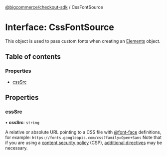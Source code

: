 [@bigcommerce/checkout-sdk](../README.md) / CssFontSource

# Interface: CssFontSource

This object is used to pass custom fonts when creating an [Elements](https://stripe.com/docs/js/elements_object/create) object.

## Table of contents

### Properties

- [cssSrc](CssFontSource.md#csssrc)

## Properties

### cssSrc

• **cssSrc**: `string`

A relative or absolute URL pointing to a CSS file with [@font-face](https://developer.mozilla.org/en-US/docs/Web/CSS/@font-face) definitions, for example:
`https://fonts.googleapis.com/css?family=Open+Sans`
Note that if you are using a [content security policy](https://developer.mozilla.org/en-US/docs/Web/HTTP/Headers/Content-Security-Policy) (CSP),
[additional directives](https://stripe.com/docs/security#content-security-policy) may be necessary.
